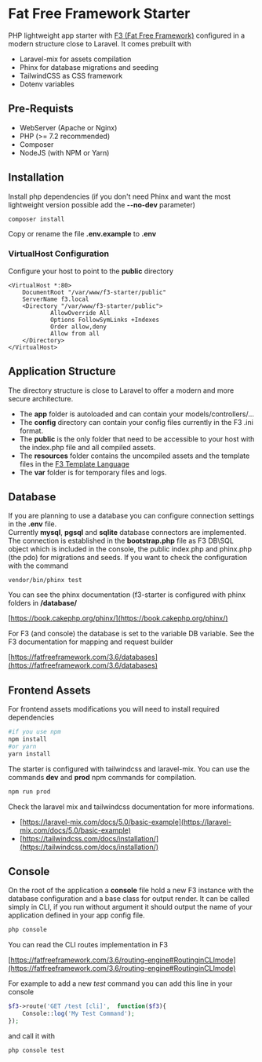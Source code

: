 # Fat Free Framework Starter

PHP lightweight app starter with [F3 (Fat Free Framework)](https://fatfreeframework.com/) configured in a modern structure close to Laravel.
It comes prebuilt with
- Laravel-mix for assets compilation
- Phinx for database migrations and seeding
- TailwindCSS as CSS framework
- Dotenv variables

## Pre-Requists

- WebServer (Apache or Nginx)
- PHP (>= 7.2 recommended)
- Composer
- NodeJS (with NPM or Yarn)

## Installation

Install php dependencies (if you don't need Phinx and want the most lightweight version possible add the **--no-dev** parameter)

```
composer install
```

Copy or rename the file  **.env.example** to **.env**
 
### VirtualHost Configuration

Configure your host to point to the **public** directory 

```
<VirtualHost *:80>
    DocumentRoot "/var/www/f3-starter/public"
    ServerName f3.local
    <Directory "/var/www/f3-starter/public">
            AllowOverride All
            Options FollowSymLinks +Indexes
            Order allow,deny
            Allow from all
    </Directory>
</VirtualHost>
```

## Application Structure

The directory structure is close to Laravel to offer a modern and more secure architecture.

- The **app** folder is autoloaded and can contain your models/controllers/...
- The **config** directory can contain your config files currently in the F3 .ini format.
- The **public** is the only folder that need to be accessible to your host with the index.php file and all compiled assets.
- The **resources** folder  contains the uncompiled assets and the template files in the [F3 Template Language](https://fatfreeframework.com/3.6/views-and-templates#AQuickLookattheF3TemplateLanguage)
- The **var** folder is for temporary files and logs.

## Database

If you are planning to use a database you can configure connection settings in the **.env** file.  
Currently **mysql**, **pgsql** and **sqlite** database connectors are implemented. 
The connection is established in the **bootstrap.php** file as F3 DB\SQL object which is included in the console, the public index.php and phinx.php (the pdo) for migrations and seeds.
If you want to check the configuration with the command

```
vendor/bin/phinx test
```

You can see the phinx documentation (f3-starter is configured with phinx folders in **/database/**

[https://book.cakephp.org/phinx/](https://book.cakephp.org/phinx/)

For F3 (and console) the database is set to the variable DB variable. See the F3 documentation for mapping and request builder

[https://fatfreeframework.com/3.6/databases](https://fatfreeframework.com/3.6/databases)


## Frontend Assets

For frontend assets modifications you will need to install required dependencies

```bash
#if you use npm 
npm install
#or yarn
yarn install
```

The starter is configured with tailwindcss and laravel-mix. You can use the commands **dev** and **prod** npm commands for compilation.

```bash
npm run prod
```
Check the laravel mix and tailwindcss documentation for more informations.
- [https://laravel-mix.com/docs/5.0/basic-example](https://laravel-mix.com/docs/5.0/basic-example)
- [https://tailwindcss.com/docs/installation/](https://tailwindcss.com/docs/installation/)

## Console

On the root of the application a **console** file hold a new F3 instance with the database configuration and a base class for output render.
It can be called simply in CLI, if you run without argument it should output the name of your application defined in your app config file.

```bash
php console
```

You can read the CLI routes implementation in F3

[https://fatfreeframework.com/3.6/routing-engine#RoutinginCLImode](https://fatfreeframework.com/3.6/routing-engine#RoutinginCLImode)

For example to add a new *test* command you can add this line in your console

```php
$f3->route('GET /test [cli]',  function($f3){
	Console::log('My Test Command');
});
```

and call it with

```bash
php console test
```
